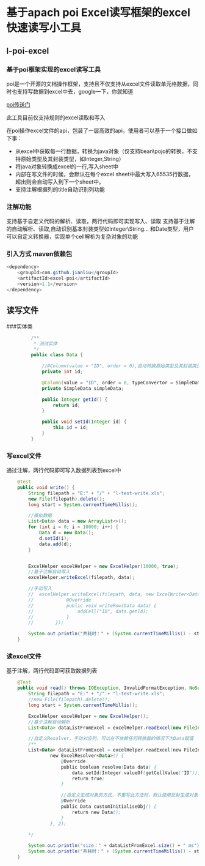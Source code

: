 基于apach poi Excel读写框架的excel快速读写小工具
===
## l-poi-excel
### 基于poi框架实现的excel读写工具
poi是一个开源的文档操作框架，支持且不仅支持从excel文件读取单元格数据，同时也支持写数据到excel中去，google一下，你就知道

[poi传送门](https://github.com/apache/poi)

此工具目前仅支持规则的excel读取和写入

在poi操作excel文件的api，包装了一层高效的api，使用者可以基于一个接口做如下事：
* 从excel中获取每一行数据，转换为java对象（仅支持bean\pojo的转换，不支持原始类型及其封装类型，如Integer,String）
* 将java对象转换成excel的一行,写入sheet中
* 内部在写文件的时候，会默认在每个excel sheet中最大写入65535行数据，超出则会自动写入到下一个sheet中。
* 支持注解根据列的title自动识别列功能

### 注解功能

支持基于自定义代码的解析、读取，两行代码即可实现写入、读取
支持基于注解的自动解析、读取,自动识别基本封装类型如Integer\String\... 和Date类型，用户可以自定义转换器，实现单个cell解析为复杂对象的功能

### 引入方式 maven依赖包
```java
<dependency>
    <groupId>com.github.jianliu</groupId>
    <artifactId>excel-poi</artifactId>
    <version>1.1</version>
</dependency>
```

## 读写文件
###实体类

```java
         /**
          * 测试实体
          */
         public class Data {

             //@Column(value = "ID", order = 0),自动转换原始类型及其封装类型、Date类型
             private int id;

             @Column(value = "ID", order = 0, typeConvertor = SimpleDataConvertor.class) //复杂对象自定义转换器,框架会自动生成器转换器实例
             private SimpleData simpleData;

             public Integer getId() {
                 return id;
             }

             public void setId(Integer id) {
                 this.id = id;
             }
         }
```


### 写excel文件

通过注解，两行代码即可写入数据列表到excel中

```java
    @Test
    public void write() {
        String filepath = "E:" + "/" + "l-test-write.xls";
        new File(filepath).delete();
        long start = System.currentTimeMillis();

        //模拟数据
        List<Data> data = new ArrayList<>();
        for (int i = 0; i < 10000; i++) {
            Data d = new Data();
            d.setId(i);
            data.add(d);
        }


        ExcelHelper excelHelper = new ExcelHelper(10000, true);
        //基于注解自动写入
        excelHelper.writeExcel(filepath, data);

        //手动写入
        //  excelHelper.writeExcel(filepath, data, new ExcelWriter<Data>() {
        //            @Override
        //            public void writeRow(Data data) {
        //                addCell("ID", data.getId);
        //            }
        //        });

        System.out.println("共耗时：" + (System.currentTimeMillis() - start) + " ms");
    }
```

### 读excel文件

基于注解，两行代码即可获取数据列表

```java
    @Test
    public void read() throws IOException, InvalidFormatException, NoSuchFieldException, IllegalAccessException {
        String filepath = "E:" + "/" + "l-test-write.xls";
        //new File(filepath).delete();
        long start = System.currentTimeMillis();

        ExcelHelper excelHelper = new ExcelHelper();
        //基于注解自动解析
        List<Data> dataListFromExcel = excelHelper.readExcel(new FileInputStream(filepath), Data.class, 0);

        //自定义Resolver，手动对应列，可以在不依赖任何转换器的情况下为Data赋值
        /**
        List<Data> dataListFromExcel = excelHelper.readExcel(new FileInputStream(filepath), Data.class,
                new ExcelResolver<Data>() {
                    @Override
                    public boolean resolve(Data data) {
                        data.setId(Integer.valueOf(getCellValue("ID")));
                        return true;
                    }

                    //自定义生成对象的方式，不重写此方法时，默认使用反射生成对象
                    @Override
                    public Data customInitialiseObj() {
                        return new Data();
                    }
                }, 2);

        */

        System.out.println("size：" + dataListFromExcel.size() + " ms");
        System.out.println("共耗时：" + (System.currentTimeMillis() - start) + " ms");
    }
```
